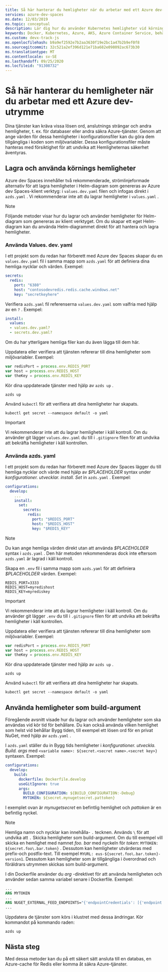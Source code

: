 ```yaml
---
title: Så här hanterar du hemligheter när du arbetar med ett Azure dev-utrymme
services: azure-dev-spaces
ms.date: 12/03/2019
ms.topic: conceptual
description: Lär dig hur du använder Kubernetes hemligheter vid körning eller bygg tid när du utvecklar program med Azure dev Spaces
keywords: Docker, Kubernetes, Azure, AKS, Azure Container Service, behållare
ms.custom: devx-track-js
ms.openlocfilehash: b9a9ef2592e7b2aa3630f19e2bc1a47b2b9ef0f8
ms.sourcegitcommit: 32c521a2ef396d121e71ba682e098092ac673b30
ms.translationtype: MT
ms.contentlocale: sv-SE
ms.lasthandoff: 09/25/2020
ms.locfileid: "91308732"
---
```

# <a name="how-to-manage-secrets-when-working-with-an-azure-dev-space"></a>Så här hanterar du hemligheter när du arbetar med ett Azure dev-utrymme

Dina tjänster kan kräva vissa lösen ord, anslutnings strängar och andra hemligheter, t. ex. för databaser eller andra säkra Azure-tjänster. Genom att ange värden för dessa hemligheter i konfigurationsfiler kan du göra dem tillgängliga i koden som miljövariabler.  Dessa konfigurationsfiler måste hanteras med försiktighet för att undvika att Hemligheternas säkerhet äventyras.

## <a name="storing-and-using-runtime-secrets"></a>Lagra och använda körnings hemligheter

Azure dev Spaces innehåller två rekommenderade, strömlinjeformade alternativ för att lagra hemligheter i Helm-diagram som genereras av Azure dev Spaces-klient verktyg: i `values.dev.yaml` filen och infogas direkt i `azds.yaml` . Vi rekommenderar inte att du lagrar hemligheter i `values.yaml` .

> [!NOTE]
> Följande metoder visar hur du lagrar och använder hemligheter för Helm-diagram som genereras av klient verktyget. Om du skapar ett eget Helm-diagram kan du använda Helm-diagrammet direkt för att hantera och lagra hemligheter.

### <a name="using-valuesdevyaml"></a>Använda Values. dev. yaml

I ett projekt som du redan har förberett med Azure dev Spaces skapar du en `values.dev.yaml` fil i samma mapp som `azds.yaml` för att definiera dina hemliga nycklar och värden. Exempel:

```yaml
secrets:
  redis:
    port: "6380"
    host: "contosodevredis.redis.cache.windows.net"
    key: "secretkeyhere"
```

Verifiera `azds.yaml` fil referenserna `values.dev.yaml` som valfria med hjälp av en `?` . Exempel:

```yaml
install:
  values:
  - values.dev.yaml?
  - secrets.dev.yaml?
```

Om du har ytterligare hemliga filer kan du även lägga till dem här.

Uppdatera eller verifiera att tjänsten refererar till dina hemligheter som miljövariabler. Exempel:

```javascript
var redisPort = process.env.REDIS_PORT
var host = process.env.REDIS_HOST
var theKey = process.env.REDIS_KEY
```
    
Kör dina uppdaterade tjänster med hjälp av `azds up` .

```console
azds up
```
 
Använd `kubectl` för att verifiera att dina hemligheter har skapats.

```console
kubectl get secret --namespace default -o yaml 
```

> [!IMPORTANT]
> Vi rekommenderar inte att du lagrar hemligheter i käll kontroll. Om du använder git lägger `values.dev.yaml` du till i `.gitignore` filen för att undvika att bekräfta hemligheter i käll kontrollen.

### <a name="using-azdsyaml"></a>Använda azds. yaml

I ett projekt som du redan har förberett med Azure dev Spaces lägger du till hemliga nycklar och värde med hjälp av *$PLACEHOLDER* syntax under *konfigurationer. utvecklar. install. Set* in `azds.yaml` . Exempel:

```yaml
configurations:
  develop:
    ...
    install:
      set:
        secrets:
          redis:
            port: "$REDIS_PORT"
            host: "$REDIS_HOST"
            key: "$REDIS_KEY"
```

> [!NOTE]
> Du kan ange hemliga värden direkt utan att använda *$PLACEHOLDER* syntax i `azds.yaml` . Den här metoden rekommenderas dock inte eftersom `azds.yaml` är lagrad i käll kontroll.
     
Skapa en `.env` fil i samma mapp som `azds.yaml` för att definiera *$PLACEHOLDER* värden. Exempel:

```
REDIS_PORT=3333
REDIS_HOST=myredishost
REDIS_KEY=myrediskey
```

> [!IMPORTANT]
> Vi rekommenderar inte att du lagrar hemligheter i käll kontroll. Om du använder git lägger `.env` du till i `.gitignore` filen för att undvika att bekräfta hemligheter i käll kontrollen.

Uppdatera eller verifiera att tjänsten refererar till dina hemligheter som miljövariabler. Exempel:

```javascript
var redisPort = process.env.REDIS_PORT
var host = process.env.REDIS_HOST
var theKey = process.env.REDIS_KEY
```
    
Kör dina uppdaterade tjänster med hjälp av `azds up` .

```console
azds up
```
 
Använd `kubectl` för att verifiera att dina hemligheter har skapats.

```console
kubectl get secret --namespace default -o yaml 
```

## <a name="using-secrets-as-build-arguments"></a>Använda hemligheter som build-argument

Föregående avsnitt visade hur du lagrar och använder hemligheter som ska användas vid kör tid för behållare. Du kan också använda vilken hemlighet som helst vid behållar Bygg tiden, till exempel ett lösen ord för en privat NuGet, med hjälp av `azds.yaml` .

I `azds.yaml` ställer du in Bygg tids hemligheter i *konfigurationer. utveckla. Build. args* med `<variable name>: ${secret.<secret name>.<secret key>}` syntaxen. Exempel:

```yaml
configurations:
  develop:
    build:
      dockerfile: Dockerfile.develop
      useGitIgnore: true
      args:
        BUILD_CONFIGURATION: ${BUILD_CONFIGURATION:-Debug}
        MYTOKEN: ${secret.mynugetsecret.pattoken}
```

I exemplet ovan är *mynugetsecret* en befintlig hemlighet och *pattoken* är en befintlig nyckel.

>[!NOTE]
> Hemliga namn och nycklar kan innehålla- `.` tecknen. Används `\` för att undvika att `.` Skicka hemligheter som build-argument. Om du till exempel vill skicka en hemlighet med namnet *foo. bar* med nyckeln för *token*: `MYTOKEN: ${secret.foo\.bar.token}` . Dessutom kan hemligheter utvärderas med prefix-och postfix-text. Till exempel `MYURL: eus-${secret.foo\.bar.token}-version1`. Dessutom kan hemligheter som är tillgängliga i överordnad och föräldrars utrymmen skickas som build-argument.

I din Dockerfile använder du *arg* -direktivet för att använda hemligheten och använder sedan samma variabel senare i Dockerfile. Exempel:

```dockerfile
...
ARG MYTOKEN
...
ARG NUGET_EXTERNAL_FEED_ENDPOINTS="{'endpointCredentials': [{'endpoint':'PRIVATE_NUGET_ENDPOINT', 'password':'${MYTOKEN}'}]}"
...
```

Uppdatera de tjänster som körs i klustret med dessa ändringar. Kör kommandot på kommando raden:

```
azds up
```

## <a name="next-steps"></a>Nästa steg

Med dessa metoder kan du på ett säkert sätt ansluta till en databas, en Azure-cache för Redis eller komma åt säkra Azure-tjänster.
 
